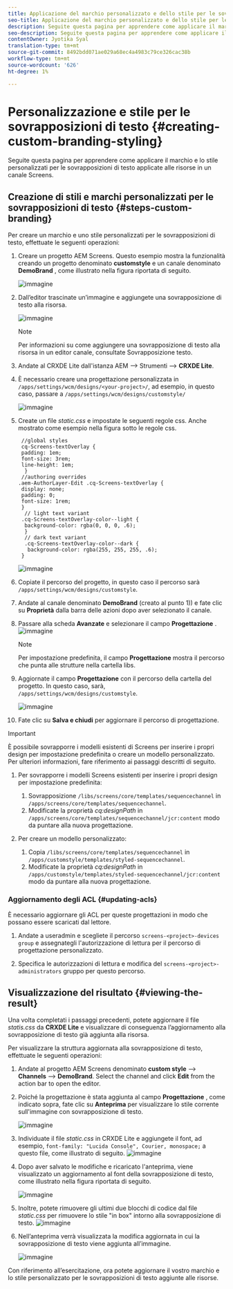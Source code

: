 ```yaml
---
title: Applicazione del marchio personalizzato e dello stile per le sovrapposizioni di testo
seo-title: Applicazione del marchio personalizzato e dello stile per le sovrapposizioni di testo
description: Seguite questa pagina per apprendere come applicare il marchio e lo stile personalizzati per le sovrapposizioni di testo.
seo-description: Seguite questa pagina per apprendere come applicare il marchio e lo stile personalizzati per le sovrapposizioni di testo.
contentOwner: Jyotika Syal
translation-type: tm+mt
source-git-commit: 8492bdd071ae029a68ec4a4983c79ce326cac38b
workflow-type: tm+mt
source-wordcount: '626'
ht-degree: 1%

---
```



# Personalizzazione e stile per le sovrapposizioni di testo {#creating-custom-branding-styling}

Seguite questa pagina per apprendere come applicare il marchio e lo stile personalizzati per le sovrapposizioni di testo applicate alle risorse in un canale Screens.

## Creazione di stili e marchi personalizzati per le sovrapposizioni di testo {#steps-custom-branding}

Per creare un marchio e uno stile personalizzati per le sovrapposizioni di testo, effettuate le seguenti operazioni:

1. Creare un progetto AEM Screens. Questo esempio mostra la funzionalità creando un progetto denominato **customstyle** e un canale denominato **DemoBrand** , come illustrato nella figura riportata di seguito.

   ![immagine](/help/user-guide/assets/custom-brand/custom-brand1.png)

1. Dall’editor trascinate un’immagine e aggiungete una sovrapposizione di testo alla risorsa.

   ![immagine](/help/user-guide/assets/custom-brand/custom-brand2.png)

   >[!NOTE]
   >Per informazioni su come aggiungere una sovrapposizione di testo alla risorsa in un editor canale, consultate Sovrapposizione [](/help/user-guide/text-overlay.md)testo.

1. Andate al CRXDE Lite dall&#39;istanza AEM —> Strumenti —> **CRXDE Lite**.

1. È necessario creare una progettazione personalizzata in `/apps/settings/wcm/designs/<your-project>/`, ad esempio, in questo caso, passare a `/apps/settings/wcm/designs/customstyle/`

   ![immagine](/help/user-guide/assets/custom-brand/custom-brand3.png)

1. Create un file *static.css* e impostate le seguenti regole css. Anche mostrato come esempio nella figura sotto le regole css.

   ```shell
    //global styles
    cq-Screens-textOverlay {
    padding: 1em;
    font-size: 3rem;
    line-height: 1em;
     }
    //authoring overrides
   .aem-AuthorLayer-Edit .cq-Screens-textOverlay {
    display: none;
    padding: 0;
    font-size: 1rem;
    }
     // light text variant
    .cq-Screens-textOverlay-color--light {
     background-color: rgba(0, 0, 0, .6);
     }
     // dark text variant
     .cq-Screens-textOverlay-color--dark {
      background-color: rgba(255, 255, 255, .6);
    }
   ```

   ![immagine](/help/user-guide/assets/custom-brand/custom-brand4.png)

1. Copiate il percorso del progetto, in questo caso il percorso sarà `/apps/settings/wcm/designs/customstyle`.

1. Andate al canale denominato **DemoBrand** (creato al punto 1)) e fate clic su **Proprietà** dalla barra delle azioni dopo aver selezionato il canale.

1. Passare alla scheda **Avanzate** e selezionare il campo **Progettazione** .
   ![immagine](/help/user-guide/assets/custom-brand/custom-brand5.png)

   >[!NOTE]
   >Per impostazione predefinita, il campo **Progettazione** mostra il percorso che punta alle strutture nella cartella libs.

1. Aggiornate il campo **Progettazione** con il percorso della cartella del progetto. In questo caso, sarà, `/apps/settings/wcm/designs/customstyle`.

   ![immagine](/help/user-guide/assets/custom-brand/custom-brand6.png)

1. Fate clic su **Salva e chiudi** per aggiornare il percorso di progettazione.

>[!IMPORTANT]
>
>È possibile sovrapporre i modelli esistenti di Screens per inserire i propri design per impostazione predefinita o creare un modello personalizzato. Per ulteriori informazioni, fare riferimento ai passaggi descritti di seguito.

1. Per sovrapporre i modelli Screens esistenti per inserire i propri design per impostazione predefinita:

   1. Sovrapposizione `/libs/screens/core/templates/sequencechannel` in `/apps/screens/core/templates/sequencechannel`.
   1. Modificate la proprietà *cq:designPath* in `/apps/screens/core/templates/sequencechannel/jcr:content` modo da puntare alla nuova progettazione.

1. Per creare un modello personalizzato:
   1. Copia `/libs/screens/core/templates/sequencechannel` in `/apps/customstyle/templates/styled-sequencechannel`.
   1. Modificate la proprietà *cq:designPath* in `/apps/customstyle/templates/styled-sequencechannel/jcr:content` modo da puntare alla nuova progettazione.


### Aggiornamento degli ACL {#updating-acls}

È necessario aggiornare gli ACL per queste progettazioni in modo che possano essere scaricati dal lettore.

1. Andate a useradmin e scegliete il percorso `screens-<project>-devices group` e assegnategli l&#39;autorizzazione di lettura per il percorso di progettazione personalizzato.

1. Specifica le autorizzazioni di lettura e modifica del `screens-<project>-administrators` gruppo per questo percorso.

## Visualizzazione del risultato {#viewing-the-result}

Una volta completati i passaggi precedenti, potete aggiornare il file *statis.css* da **CRXDE Lite** e visualizzare di conseguenza l’aggiornamento alla sovrapposizione di testo già aggiunta alla risorsa.

Per visualizzare la struttura aggiornata alla sovrapposizione di testo, effettuate le seguenti operazioni:

1. Andate al progetto AEM Screens denominato **custom style** —> **Channels** —> **DemoBrand**. Select the channel and click **Edit** from the action bar to open the editor.

1. Poiché la progettazione è stata aggiunta al campo **Progettazione** , come indicato sopra, fate clic su **Anteprima** per visualizzare lo stile corrente sull&#39;immagine con sovrapposizione di testo.

   ![immagine](/help/user-guide/assets/custom-brand/custom-brand7.png)

1. Individuate il file *static.css* in CRXDE Lite e aggiungete il font, ad esempio, `font-family: "Lucida Console", Courier, monospace;` a questo file, come illustrato di seguito.
   ![immagine](/help/user-guide/assets/custom-brand/custom-brand8.png)

1. Dopo aver salvato le modifiche e ricaricato l&#39;anteprima, viene visualizzato un aggiornamento al font della sovrapposizione di testo, come illustrato nella figura riportata di seguito.

   ![immagine](/help/user-guide/assets/custom-brand/custom-brand9.png)

1. Inoltre, potete rimuovere gli ultimi due blocchi di codice dal file *static.css* per rimuovere lo stile &quot;in box&quot; intorno alla sovrapposizione di testo.
   ![immagine](/help/user-guide/assets/custom-brand/custom-brand10.png)

1. Nell’anteprima verrà visualizzata la modifica aggiornata in cui la sovrapposizione di testo viene aggiunta all’immagine.

   ![immagine](/help/user-guide/assets/custom-brand/custom-brand11.png)

Con riferimento all’esercitazione, ora potete aggiornare il vostro marchio e lo stile personalizzato per le sovrapposizioni di testo aggiunte alle risorse.









